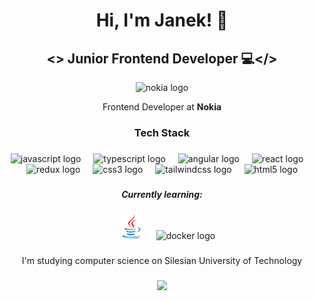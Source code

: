 <h1 align="center">Hi, I'm Janek! 👋</h1>

<h2 align="center">&lt;&gt; Junior Frontend Developer 💻&lt;/&gt;</h2>

<div align="center">
  <img src="https://creativereview.imgix.net/content/uploads/2023/02/Nokia-lippincott-new-logo-rebrand.jpg?auto=compress,format&q=60&w=1200&h=675" height="140" alt="nokia logo"/>
</div>

<p align="center"> Frontend Developer at <b>Nokia</b></p>

###

<h3 align="center">Tech Stack</h3>

###

<div align="center">
  <img src="https://cdn.jsdelivr.net/gh/devicons/devicon/icons/javascript/javascript-original.svg" height="40" alt="javascript logo"  />
  <img width="12" />
  <img src="https://cdn.jsdelivr.net/gh/devicons/devicon/icons/typescript/typescript-original.svg" height="40" alt="typescript logo"  />
  <img width="12" />
  <img src="https://angular.io/assets/images/logos/angular/angular.svg" alt="angular logo" width="40" height="40" alt="angular logo"/>
  <img width="12" />
  <img src="https://cdn.jsdelivr.net/gh/devicons/devicon/icons/react/react-original.svg" height="40" alt="react logo"  />
  <img width="12" />
  <img src="https://cdn.jsdelivr.net/gh/devicons/devicon/icons/redux/redux-original.svg" height="40" alt="redux logo"  />
  <img width="12" />
  <img src="https://cdn.jsdelivr.net/gh/devicons/devicon/icons/css3/css3-original.svg" height="40" alt="css3 logo"  />
  <img width="12" />
  <img src="https://cdn.jsdelivr.net/gh/devicons/devicon/icons/tailwindcss/tailwindcss-original-wordmark.svg" height="40" alt="tailwindcss logo"  />
  <img width="12" />
  <img src="https://cdn.jsdelivr.net/gh/devicons/devicon/icons/html5/html5-original.svg" height="40" alt="html5 logo"  />
</div>

###

<h5 align="center">Currently learning:</h5>

###

<div align="center">
  
  <img width="12" />
  <img src="https://raw.githubusercontent.com/devicons/devicon/master/icons/java/java-original.svg" height="40" alt="java logo"  />
  <img width="12" />
  <img src="https://www.vectorlogo.zone/logos/springio/springio-icon.svg" height="40" alt="docker logo"  />
</div>

###

<p align="center">I'm studying computer science on Silesian University of Technology</p>

###

<div align="center">
  <img height="50" src="https://www.polsl.pl/rjo5-sjo/wp-content/uploads/sites/705/2023/10/polsl_logo-300x79.png"  />
</div>

###
